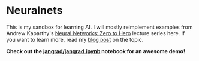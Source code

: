 # Neuralnets

This is my sandbox for learning AI. I will mostly reimplement examples from Andrew Kaparthy's [Neural Networks: Zero to Hero](https://karpathy.ai/zero-to-hero.html) lecture series here. If you want to learn more, read my [blog post](https://blog.jan-berndt.de/posts/jangrad) on the topic.

**Check out the [jangrad/jangrad.ipynb](jangrad/jangrad.ipynb) notebook for an awesome demo!**

